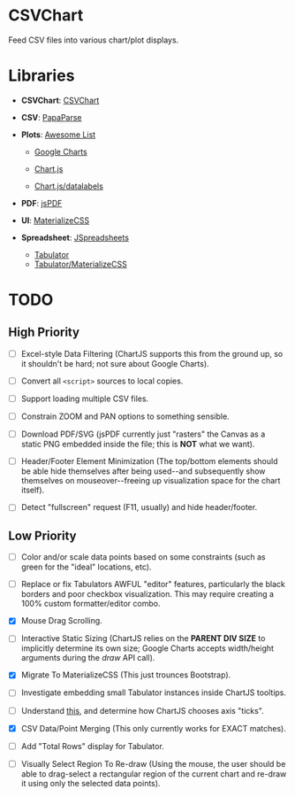 # CSVChart

Feed CSV files into various chart/plot displays.

# Libraries

- **CSVChart**: [CSVChart](lib/csvchart.js)

- **CSV**: [PapaParse](https://papaparse.com)

- **Plots**: [Awesome List](https://github.com/zingchart/awesome-charting)

  - [Google Charts](https://developers.google.com/chart)

  - [Chart.js](https://www.chartjs.org)
  - [Chart.js/datalabels](https://github.com/chartjs/chartjs-plugin-datalabels)

- **PDF**: [jsPDF](https://github.com/parallax/jsPDF)

- **UI**: [MaterializeCSS](https://materializecss.com)

- **Spreadsheet**: [JSpreadsheets](https://jspreadsheets.com)

  - [Tabulator](http://tabulator.info)
  - [Tabulator/MaterializeCSS](http://tabulator.info/docs/5.3/theme#framework-materialize)

# TODO

## High Priority

- [ ] Excel-style Data Filtering (ChartJS supports this from the ground up, so
  it shouldn't be hard; not sure about Google Charts).

- [ ] Convert all `<script>` sources to local copies.

- [ ] Support loading multiple CSV files.

- [ ] Constrain ZOOM and PAN options to something sensible.

- [ ] Download PDF/SVG (jsPDF currently just "rasters" the Canvas as a static
  PNG embedded inside the file; this is **NOT** what we want).

- [ ] Header/Footer Element Minimization (The top/bottom elements should be able
  hide themselves after being used--and subsequently show themselves on
  mouseover--freeing up visualization space for the chart itself).

- [ ] Detect "fullscreen" request (F11, usually) and hide header/footer.


## Low Priority

- [ ] Color and/or scale data points based on some constraints (such as green
  for the "ideal" locations, etc).

- [ ] Replace or fix Tabulators AWFUL "editor" features, particularly the black
  borders and poor checkbox visualization. This may require creating a 100%
  custom formatter/editor combo.

- [x] Mouse Drag Scrolling.

- [ ] Interactive Static Sizing (ChartJS relies on the **PARENT DIV SIZE** to
  implicitly determine its own size; Google Charts accepts width/height
  arguments during the *draw* API call).

- [x] Migrate To MaterializeCSS (This just trounces Bootstrap).

- [ ] Investigate embedding small Tabulator instances inside ChartJS tooltips.

- [ ] Understand [this](https://towardsdev.com/logarithmic-scale-how-to-plot-and-actually-understand-it-c38f00212206),
  and determine how ChartJS chooses axis "ticks".

- [x] CSV Data/Point Merging (This only currently works for EXACT matches).

- [ ] Add "Total Rows" display for Tabulator.

- [ ] Visually Select Region To Re-draw (Using the mouse, the user should be
  able to drag-select a rectangular region of the current chart and re-draw it
  using only the selected data points).

